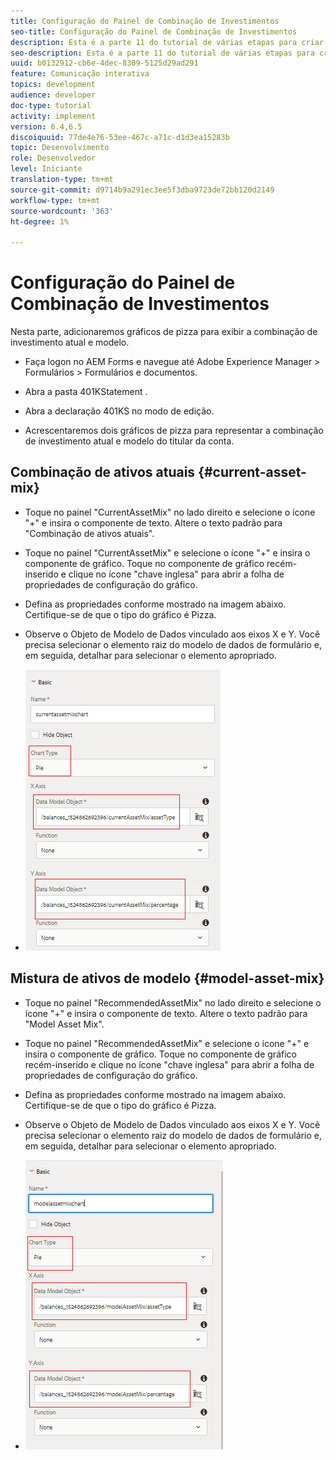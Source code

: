 ```yaml
---
title: Configuração do Painel de Combinação de Investimentos
seo-title: Configuração do Painel de Combinação de Investimentos
description: Esta é a parte 11 do tutorial de várias etapas para criar seu primeiro documento de comunicações interativas.Nesta parte, adicionaremos gráficos de pizza para exibir o mix de investimento atual e de modelo.
seo-description: Esta é a parte 11 do tutorial de várias etapas para criar seu primeiro documento de comunicações interativas.Nesta parte, adicionaremos gráficos de pizza para exibir o mix de investimento atual e de modelo.
uuid: b0132912-cb6e-4dec-8309-5125d29ad291
feature: Comunicação interativa
topics: development
audience: developer
doc-type: tutorial
activity: implement
version: 6.4,6.5
discoiquuid: 77de4e76-53ee-467c-a71c-d1d3ea15283b
topic: Desenvolvimento
role: Desenvolvedor
level: Iniciante
translation-type: tm+mt
source-git-commit: d9714b9a291ec3ee5f3dba9723de72bb120d2149
workflow-type: tm+mt
source-wordcount: '363'
ht-degree: 1%

---
```



# Configuração do Painel de Combinação de Investimentos

Nesta parte, adicionaremos gráficos de pizza para exibir a combinação de investimento atual e modelo.

* Faça logon no AEM Forms e navegue até Adobe Experience Manager > Formulários > Formulários e documentos.

* Abra a pasta 401KStatement .

* Abra a declaração 401KS no modo de edição.

* Acrescentaremos dois gráficos de pizza para representar a combinação de investimento atual e modelo do titular da conta.

## Combinação de ativos atuais {#current-asset-mix}

* Toque no painel &quot;CurrentAssetMix&quot; no lado direito e selecione o ícone &quot;+&quot; e insira o componente de texto. Altere o texto padrão para &quot;Combinação de ativos atuais&quot;.

* Toque no painel &quot;CurrentAssetMix&quot; e selecione o ícone &quot;+&quot; e insira o componente de gráfico. Toque no componente de gráfico recém-inserido e clique no ícone &quot;chave inglesa&quot; para abrir a folha de propriedades de configuração do gráfico.

* Defina as propriedades conforme mostrado na imagem abaixo. Certifique-se de que o tipo do gráfico é Pizza.

* Observe o Objeto de Modelo de Dados vinculado aos eixos X e Y. Você precisa selecionar o elemento raiz do modelo de dados de formulário e, em seguida, detalhar para selecionar o elemento apropriado.

* ![currentassetmix](assets/currentassetmixchart.png)

## Mistura de ativos de modelo {#model-asset-mix}

* Toque no painel &quot;RecommendedAssetMix&quot; no lado direito e selecione o ícone &quot;+&quot; e insira o componente de texto. Altere o texto padrão para &quot;Model Asset Mix&quot;.

* Toque no painel &quot;RecommendedAssetMix&quot; e selecione o ícone &quot;+&quot; e insira o componente de gráfico. Toque no componente de gráfico recém-inserido e clique no ícone &quot;chave inglesa&quot; para abrir a folha de propriedades de configuração do gráfico.

* Defina as propriedades conforme mostrado na imagem abaixo. Certifique-se de que o tipo do gráfico é Pizza.

* Observe o Objeto de Modelo de Dados vinculado aos eixos X e Y. Você precisa selecionar o elemento raiz do modelo de dados de formulário e, em seguida, detalhar para selecionar o elemento apropriado.

* ![assettype](assets/modelassettypechart.png)

